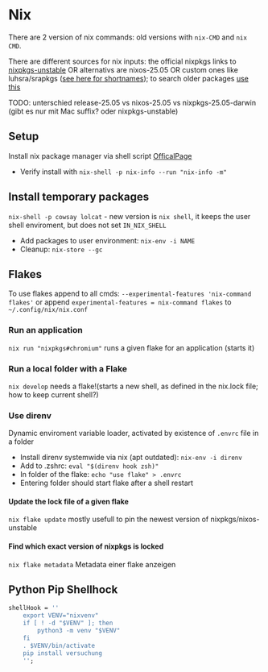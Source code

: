 # Nix
There are 2 version of nix commands: old versions with `nix-CMD` and `nix CMD`.

There are different sources for nix inputs: the official nixpkgs links to [nixpkgs-unstable](https://github.com/NixOS/nixpkgs/tree/nixpkgs-unstable) OR alternativs are nixos-25.05 OR custom ones like luhsra/srapkgs ([see here for shortnames](https://github.com/NixOS/nixpkgs/tree/nixpkgs-unstable)); to search older packages [use this](https://lazamar.co.uk/nix-versions/)

TODO: unterschied release-25.05 vs nixos-25.05 vs nixpkgs-25.05-darwin (gibt es nur mit Mac suffix? oder nixpkgs-unstable)

## Setup
Install nix package manager via shell script [OfficalPage](https://nixos.org/download/)
- Verify install with `nix-shell -p nix-info --run "nix-info -m"` 

##  Install temporary packages
`nix-shell -p cowsay lolcat`
    - new version is `nix shell`, it keeps the user shell enviroment, but does not set `IN_NIX_SHELL`
- Add packages to user environment: `nix-env -i NAME`
- Cleanup: `nix-store --gc`



## Flakes
To use flakes append to all cmds: `--experimental-features 'nix-command flakes'` or append `experimental-features = nix-command flakes` to `~/.config/nix/nix.conf`

### Run an application
`nix run "nixpkgs#chromium"` runs a given flake for an application (starts it)

### Run a local folder with a Flake
`nix develop` needs a flake!(starts a new shell, as defined in the nix.lock file; how to keep current shell?)

### Use direnv
Dynamic enviroment variable loader, activated by existence of `.envrc` file in a folder

- Install direnv systemwide via nix (apt outdated): `nix-env -i direnv`
- Add to .zshrc: `eval "$(direnv hook zsh)"`
- In folder of the flake: `echo "use flake" > .envrc`
- Entering folder should start flake after a shell restart

#### Update the lock file of a given flake
`nix flake update` mostly usefull to pin the newest version of nixpkgs/nixos-unstable

#### Find which exact version of nixpkgs is locked
`nix flake metadata` Metadata einer flake anzeigen


## Python Pip Shellhock
```nix
shellHook = ''
    export VENV="nixvenv"
    if [ ! -d "$VENV" ]; then
        python3 -m venv "$VENV"
    fi
    . $VENV/bin/activate
    pip install versuchung
    '';
```
